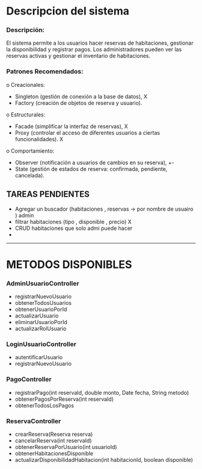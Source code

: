 
# Descripcion del sistema  
### Descripción: 
El sistema permite a los usuarios hacer reservas de habitaciones, gestionar la disponibilidad y registrar pagos. 
Los administradores pueden ver las reservas activas y gestionar el inventario de habitaciones.

### Patrones Recomendados:
o Creacionales: 
 - Singleton (gestión de conexión a la base de datos),  X
 - Factory (creación de objetos de reserva y usuario).
   
o Estructurales:
- Facade (simplificar la interfaz de reservas),  X
- Proxy (controlar el acceso de diferentes usuarios a ciertas funcionalidades). X

o Comportamiento:
- Observer (notificación a usuarios de cambios en su reserva),   +-
- State (gestión de estados de reserva: confirmada, pendiente, cancelada).


## TAREAS PENDIENTES

-  Agregar un buscador  (habitaciones  , reservas  -> por nombre de usuairo ) admin 
- filtrar habitaciones (tipo , disponible , precio) X
- CRUD habitaciones que solo admi puede hacer
- 

---------



# METODOS DISPONIBLES 

### AdminUsuarioController 
- registrarNuevoUsuario
- obtenerTodosUsuarios
- obtenerUsuarioPorId
- actualizarUsuario
- eliminarUsuarioPorId
- actualizarRolUsuario

### LoginUsuarioController
- autentificarUsuario
- registrarNuevoUsuario

### PagoController
- registrarPago(int reservaId, double monto, Date fecha, String metodo)
- obtenerPagosPorReserva(int reservaId)
- obtenerTodosLosPagos

### ReservaController 
-  crearReserva(Reserva reserva)
-  cancelarReserva(int reservaId)
-  obtenerReservaPorUsuario(int usuarioId)
-  obtenerHabitacionesDisponible
-  actualizarDisponibilidadHabitacion(int habitacionId, boolean disponible)

 
